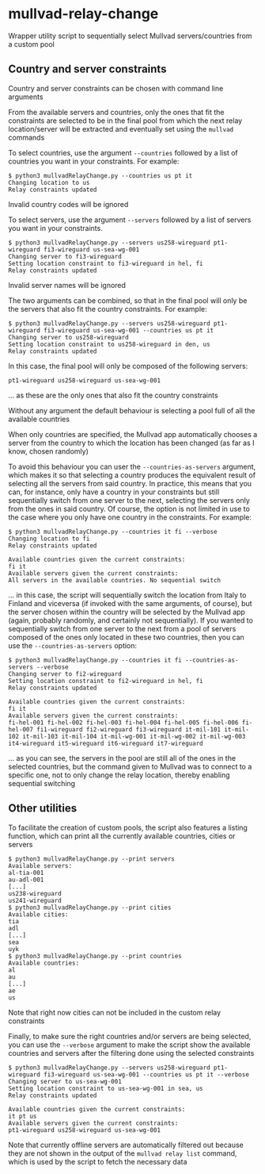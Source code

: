 # mullvad-relay-change

Wrapper utility script to sequentially select Mullvad servers/countries from a custom pool

## Country and server constraints

Country and server constraints can be chosen with command line arguments

From the available servers and countries, only the ones that fit the constraints are selected to be in the final pool from which the next relay location/server will be extracted and eventually set using the `mullvad` commands

To select countries, use the argument `--countries` followed by a list of countries you want in your constraints. For example:

    $ python3 mullvadRelayChange.py --countries us pt it
    Changing location to us
    Relay constraints updated

Invalid country codes will be ignored

To select servers, use the argument `--servers` followed by a list of servers you want in your constraints.

    $ python3 mullvadRelayChange.py --servers us258-wireguard pt1-wireguard fi3-wireguard us-sea-wg-001
    Changing server to fi3-wireguard
    Setting location constraint to fi3-wireguard in hel, fi
    Relay constraints updated

Invalid server names will be ignored

The two arguments can be combined, so that in the final pool will only be the servers that also fit the country constraints. For example:

    $ python3 mullvadRelayChange.py --servers us258-wireguard pt1-wireguard fi3-wireguard us-sea-wg-001 --countries us pt it
    Changing server to us258-wireguard
    Setting location constraint to us258-wireguard in den, us
    Relay constraints updated

In this case, the final pool will only be composed of the following servers:

    pt1-wireguard us258-wireguard us-sea-wg-001

... as these are the only ones that also fit the country constraints

Without any argument the default behaviour is selecting a pool full of all the available countries

When only countries are specified, the Mullvad app automatically chooses a server from the country to which the location has been changed (as far as I know, chosen randomly)

To avoid this behaviour you can user the `--countries-as-servers` argument, which makes it so that selecting a country produces the equivalent result of selecting all the servers from said country. In practice, this means that you can, for instance, only have a country in your constraints but still sequentially switch from one server to the next, selecting the servers only from the ones in said country. Of course, the option is not limited in use to the case where you only have one country in the constraints. For example:

    $ python3 mullvadRelayChange.py --countries it fi --verbose
    Changing location to fi
    Relay constraints updated

    Available countries given the current constraints:
    fi it
    Available servers given the current constraints:
    All servers in the available countries. No sequential switch

... in this case, the script will sequentially switch the location from Italy to Finland and viceversa (if invoked with the same arguments, of course), but the server chosen within the country will be selected by the Mullvad app (again, probably randomly, and certainly not sequentially). If you wanted to sequentially switch from one server to the next from a pool of servers composed of the ones only located in these two countries, then you can use the `--countries-as-servers` option:

    $ python3 mullvadRelayChange.py --countries it fi --countries-as-servers --verbose
    Changing server to fi2-wireguard
    Setting location constraint to fi2-wireguard in hel, fi
    Relay constraints updated

    Available countries given the current constraints:
    fi it
    Available servers given the current constraints:
    fi-hel-001 fi-hel-002 fi-hel-003 fi-hel-004 fi-hel-005 fi-hel-006 fi-hel-007 fi1-wireguard fi2-wireguard fi3-wireguard it-mil-101 it-mil-102 it-mil-103 it-mil-104 it-mil-wg-001 it-mil-wg-002 it-mil-wg-003 it4-wireguard it5-wireguard it6-wireguard it7-wireguard

... as you can see, the servers in the pool are still all of the ones in the selected countries, but the command given to Mullvad was to connect to a specific one, not to only change the relay location, thereby enabling sequential switching


## Other utilities

To facilitate the creation of custom pools, the script also features a listing function, which can print all the currently available countries, cities or servers

    $ python3 mullvadRelayChange.py --print servers
    Available servers:
    al-tia-001
    au-adl-001
    [...]
    us238-wireguard
    us241-wireguard
    $ python3 mullvadRelayChange.py --print cities
    Available cities:
    tia
    adl
    [...]
    sea
    uyk
    $ python3 mullvadRelayChange.py --print countries
    Available countries:
    al
    au
    [...]
    ae
    us

Note that right now cities can not be included in the custom relay constraints

Finally, to make sure the right countries and/or servers are being selected, you can use the `--verbose` argument to make the script show the available countries and servers after the filtering done using the selected constraints

    $ python3 mullvadRelayChange.py --servers us258-wireguard pt1-wireguard fi3-wireguard us-sea-wg-001 --countries us pt it --verbose
    Changing server to us-sea-wg-001
    Setting location constraint to us-sea-wg-001 in sea, us
    Relay constraints updated
    
    Available countries given the current constraints:
    it pt us
    Available servers given the current constraints:
    pt1-wireguard us258-wireguard us-sea-wg-001

Note that currently offline servers are automatically filtered out because they are not shown in the output of the `mullvad relay list` command, which is used by the script to fetch the necessary data
